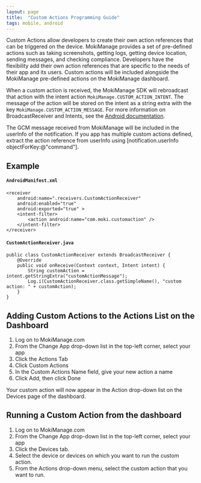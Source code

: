 ```yaml
---
layout: page
title:  "Custom Actions Programming Guide"
tags: mobile, android
---
```


Custom Actions allow developers to create their own action references that can be triggered on  the device. MokiManage provides a set of pre-defined actions such as taking screenshots, getting  logs, getting device location, sending messages, and checking compliance. Developers have  the flexibility add their own action references that are specific to the needs of their app and its  users. Custom actions will be included alongside the MokiManage pre-defined actions on the  MokiManage dashboard.

When a custom action is received, the MokiManage SDK will rebroadcast that action with the intent action `MokiManage.CUSTOM_ACTION_INTENT`. The message of the action will be stored on the intent as a string extra with the  key `MokiManage.CUSTOM_ACTION_MESSAGE`. For more information on BroadcastReceiver and  Intents, see the [Android documentation](http://developer.android.com/reference/android/content/BroadcastReceiver.html).

The GCM message received from MokiManage will be included in the userInfo of the notification. If you app has multiple custom actions defined, extract the action reference from  userInfo using [notification.userInfo objectForKey:@"command"].

## Example

#### `AndroidManifest.xml`

    <receiver
        android:name=".receivers.CustomActionReceiver"
        android:enabled="true"
        android:exported="true" >
        <intent-filter>
            <action android:name="com.moki.customaction" />
        </intent-filter>
    </receiver>

#### `CustomActionReceiver.java`

    public class CustomActionReceiver extends BroadcastReceiver {
        @Override
        public void onReceive(Context context, Intent intent) {
            String customAction = intent.getStringExtra("customActionMessage");
            Log.i(CustomActionReceiver.class.getSimpleName(), "custom action: " + customAction);
        }
    }

## Adding Custom Actions to the Actions List on the Dashboard

1. Log on to MokiManage.com
1. From the Change App drop-down list in the top-left corner, select your app
1. Click the Actions Tab
1. Click Custom Actions
1. In the Custom Actions Name field, give your new action a name
1. Click Add, then click Done

Your custom action will now appear in the Action drop-down list on the Devices page of the dashboard.

## Running a Custom Action from the dashboard

1. Log on to MokiManage.com
1. From the Change App drop-down list in the top-left corner, select your app
1. Click the Devices tab.
1. Select the device or devices on which you want to run the custom action.
1. From the  Actions  drop-down menu, select the custom action that you want to run.